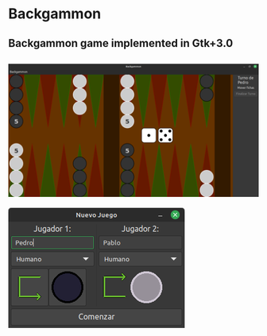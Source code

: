 # Backgammon
## Backgammon game implemented in Gtk+3.0

![Main Window](ui/media/board.png)
---
![Start New Game](ui/media/new-game.png)
